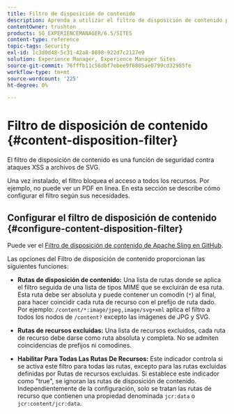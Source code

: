 ```yaml
---
title: Filtro de disposición de contenido
description: Aprenda a utilizar el filtro de disposición de contenido para evitar ataques XSS.
contentOwner: trushton
products: SG_EXPERIENCEMANAGER/6.5/SITES
content-type: reference
topic-tags: Security
exl-id: 1c3d0d48-5c31-42a8-8698-922d7c2127e9
solution: Experience Manager, Experience Manager Sites
source-git-commit: 76fffb11c56dbf7ebee9f6805ae0799cd32985fe
workflow-type: tm+mt
source-wordcount: '225'
ht-degree: 0%

---
```


# Filtro de disposición de contenido {#content-disposition-filter}

El filtro de disposición de contenido es una función de seguridad contra ataques XSS a archivos de SVG.

Una vez instalado, el filtro bloquea el acceso a todos los recursos. Por ejemplo, no puede ver un PDF en línea. En esta sección se describe cómo configurar el filtro según sus necesidades.

## Configurar el filtro de disposición de contenido {#configure-content-disposition-filter}

Puede ver el [Filtro de disposición de contenido de Apache Sling en GitHub](https://github.com/apache/sling-org-apache-sling-security/blob/master/src/main/java/org/apache/sling/security/impl/ContentDispositionFilterConfiguration.java).

Las opciones del Filtro de disposición de contenido proporcionan las siguientes funciones:

* **Rutas de disposición de contenido:** Una lista de rutas donde se aplica el filtro seguida de una lista de tipos MIME que se excluirán de esa ruta. Esta ruta debe ser absoluta y puede contener un comodín (`*`) al final, para hacer coincidir cada ruta de recurso con el prefijo de ruta dado. Por ejemplo: `/content/*:image/jpeg,image/svg+xml` aplica el filtro a todos los nodos de `/content?` excepto las imágenes de JPG y SVG.

* **Rutas de recursos excluidas:** Una lista de recursos excluidos, cada ruta de recurso debe darse como ruta absoluta y completa. No se admiten coincidencias de prefijos ni comodines.

* **Habilitar Para Todas Las Rutas De Recursos:** Este indicador controla si se activa este filtro para todas las rutas, excepto para las rutas excluidas definidas por Rutas de recursos excluidas. Si establece este indicador como &quot;true&quot;, se ignoran las rutas de disposición de contenido. Independientemente de la configuración, solo se tratan las rutas de recurso que contienen una propiedad denominada `jcr:data` o `jcr:content/jcr:data`.
